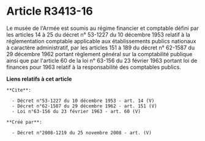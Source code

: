 # Article R3413-16

Le musée de l'Armée est soumis au régime financier et comptable défini par les articles 14 à 25 du décret n° 53-1227 du 10
décembre 1953 relatif à la réglementation comptable applicable aux établissements publics nationaux à caractère
administratif, par les articles 151 à 189 du décret n° 62-1587 du 29 décembre 1962 portant règlement général sur la
comptabilité publique ainsi que par l'article 60 de la loi n° 63-156 du 23 février 1963 portant loi de finances pour 1963
relatif à la responsabilité des comptables publics.

**Liens relatifs à cet article**

	**Cite**:

	  - Décret n°53-1227 du 10 décembre 1953 - art. 14 (V)
	  - Décret n°62-1587 du 29 décembre 1962 - art. 151 (V)
	  - Loi n°63-156 du 23 février 1963 - art. 60 (V)

	**Créé par**:

	  - Décret n°2008-1219 du 25 novembre 2008 - art. (V)
